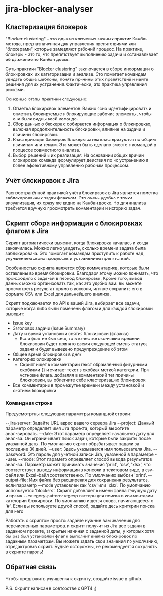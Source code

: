 # jira-blocker-analyser
## Кластеризация блокеров
"Blocker clustering" - это одна из ключевых важных практик Канбан метода, предназначенная для управления препятствиями или "блокерами", которые замедляют рабочий процесс. На практике, блокеры - это то, что препятствует выполнению задачи и останавливает её движение по Канбан доске.

Суть практики "Blocker clustering" заключается в сборе информации о блокировках, их категоризации и анализе. Это помогает командам увидеть общие шаблоны, понять причины этих препятствий и найти решения для их устранения. Фактически, это практика управления рисками.

Основные этапы практики следующие:

1. Отметка блокировок элементов: Важно ясно идентифицировать и отметить блокируемые и блокирующие рабочие элементы, чтобы они были видны всей команде.
2. Сбор данных о блокерах: собирается информация о блокировках, включая продолжительность блокировки, влияние на задачи и причины блокировки.
3. Кластеризация блокеров: Блокеры затем кластеризуются по общим причинам или темам. Это может быть сделано вместе с командой в процессе совместного анализа.
4. Выбор решений и их реализация: На основании общих причин блокировок команда формулирует действия по их устранению и более эффективному управлению рабочим процессом.

## Учёт блокировок в Jira
Распространённой практикой учёта блокировок в Jira является пометка заблокированных задач флажком. Это очень удобно с точки визуализации, их сразу же видно на Канбан доске. Но для анализа требуется вручную просмотреть комментарии и историю задач.

## Скрипт сбора информации о блокировках флагом в Jira
Скрипт автоматически выяснит, когда блокировка началась и когда закончилась. Можно легко увидеть, сколько времени задача была заблокирована. Это помогает командам приступить к работе над улучшением своих процессов и устранением препятствий.

Особенностью скрипта является сбор комментариев, которые были оставлены во время блокировки. Благодаря этому можно понимать, что происходило с задачей в период блокировки. Кроме того, вывод данных можно организовать так, как это удобно вам: вы можете просмотреть результат прямо в консоли, или же сохранить его в формате CSV или Excel для дальнейшего анализа.

Скрипт подключается по API к вашей Jira, выбирает все задачи, которые когда либо были помечены флагом и для каждой блокировки выводит:
* Issue key
* Заголовок задачи (Issue Summary)
* Дату и время установки и снятия блокировки (флажка)
	* Если флаг не был снят, то в качестве окончания времени блокировки будет принято время следующей смены статуса задачи и будет выведено предупреждение об этом
* Общее время блокировки в днях
* Категорию блокировки
	* Скрипт ищет в комментарии текст обрамлённый фигурными скобками {} и считает текст в скобках меткой категории. При устновке флага, добавляя в комментарий тег причины блокировки, вы облегчите себе кластеризацию блокировок
* Все комментарии в промежутке времени между установкой и снятием блокировки


### Командная строка
Предусмотрены следующие параметры командной строки:

--jira-server: Задайте URL адрес вашего сервера Jira
--project: Данный параметр определяет имя Jira проекта, который вы хотите анализировать.
--date: Этот параметр определяет начальную дату для анализа. Он ограничивает поиск задач, которые были закрыты после указанной даты. По умолчанию скрипт обрабатывает задачи за последние 30 дней.
--user: Здесь указывается имя пользователя Jira.
--password: Это пароль для учетной записи Jira, указанной в параметре --user.
--mode: Этот параметр определяет способ вывода результатов анализа. Параметр может принимать значения 'print', 'csv', 'xlsx', что соответствует выводу информации в консоли в текстовом виде, в csv-файл или Excel-файл соответственно. По умолчанию выбран 'print'.
--output-file: Имя файла без расширения для сохранения результатов, если параметр --mode установлен как 'csv' или 'xlsx'. По умолчанию используется 'blockers'. Скрипт добавляет к имени файла текущую дату и время
--category-pattern: regexp паттерн для поиска в комментарии категории блокировки. По умолчанию ищется слово, начинающееся с '#'. Если вы используете другой способ, задайте десь критерии поиска для него

Работать с скриптом просто: задайте нужные вам значения для перечисленных параметров, и скрипт получит из Jira все задачи в заданном проекте, закрытые начиная с заданной даты, у которых хотя бы раз был установлен флаг и выполнит анализ блокировок по заданным параметрам. Вы можете задать свои значения по умолчанию, отредактровав скрипт. Будьте осторожны, не рекомендуется сохранять в скрипте пароль!

## Обратная связь
Чтобы предложить улучшения к скрипту, создайте issue в github.


P.S. Скрипт написан в совторстве с GPT4 ;)